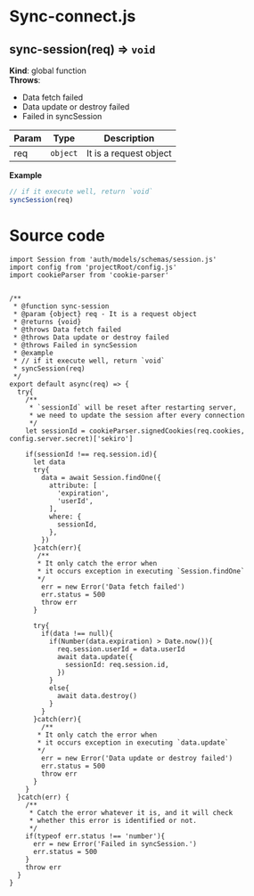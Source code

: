 # Sync-connect.js

<a name="sync-session"></a>

## sync-session(req) ⇒ <code>void</code>
**Kind**: global function  
**Throws**:

- Data fetch failed
- Data update or destroy failed
- Failed in syncSession


| Param | Type | Description |
| --- | --- | --- |
| req | <code>object</code> | It is a request object |

**Example**  
```js
// if it execute well, return `void`
syncSession(req)
```

# Source code
```javascript=
import Session from 'auth/models/schemas/session.js'
import config from 'projectRoot/config.js'
import cookieParser from 'cookie-parser'


/**
 * @function sync-session
 * @param {object} req - It is a request object
 * @returns {void}
 * @throws Data fetch failed
 * @throws Data update or destroy failed
 * @throws Failed in syncSession
 * @example
 * // if it execute well, return `void`
 * syncSession(req)
 */
export default async(req) => {
  try{
    /**
     * `sessionId` will be reset after restarting server,
     * we need to update the session after every connection
     */
    let sessionId = cookieParser.signedCookies(req.cookies, config.server.secret)['sekiro']

    if(sessionId !== req.session.id){
      let data
      try{
        data = await Session.findOne({
          attribute: [
            'expiration',
            'userId',
          ],
          where: {
            sessionId,
          },
        })
      }catch(err){
       /**
       * It only catch the error when
       * it occurs exception in executing `Session.findOne`
       */
        err = new Error('Data fetch failed')
        err.status = 500
        throw err
      }

      try{
        if(data !== null){
          if(Number(data.expiration) > Date.now()){
            req.session.userId = data.userId
            await data.update({
              sessionId: req.session.id,
            })
          }
          else{
            await data.destroy()
          }
        }
      }catch(err){
        /**
       * It only catch the error when
       * it occurs exception in executing `data.update`
       */
        err = new Error('Data update or destroy failed')
        err.status = 500
        throw err
      }
    }
  }catch(err) {
    /**
     * Catch the error whatever it is, and it will check
     * whether this error is identified or not.
     */
    if(typeof err.status !== 'number'){
      err = new Error('Failed in syncSession.')
      err.status = 500
    }
    throw err
  }
}
```

